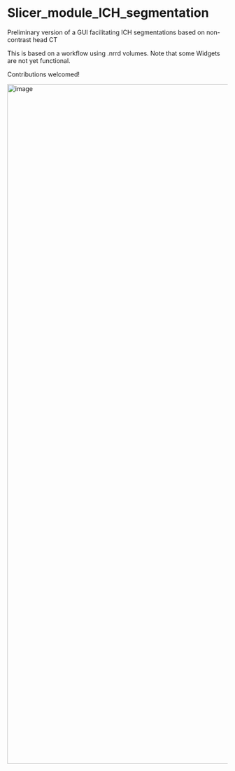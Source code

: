 # Slicer_module_ICH_segmentation
Preliminary version of a GUI facilitating ICH segmentations based on non-contrast head CT

This is based on a workflow using .nrrd volumes. Note that some Widgets are not yet functional. 

Contributions welcomed!

<img width="1553" alt="image" src="https://user-images.githubusercontent.com/48111184/186499034-edf08852-b9e9-4b2f-b18e-14d6c986dddd.png">
